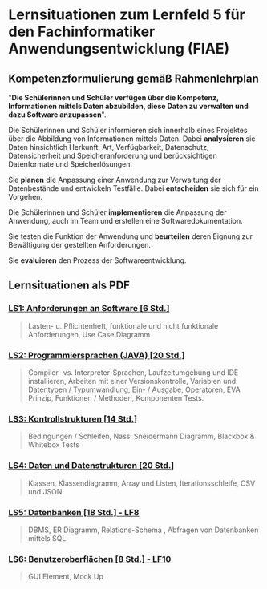 # Lernsituationen zum Lernfeld 5 für den Fachinformatiker Anwendungsentwicklung (FIAE)

## Kompetenzformulierung gemäß Rahmenlehrplan

"**Die Schülerinnen und Schüler verfügen über die Kompetenz, Informationen mittels
Daten abzubilden, diese Daten zu verwalten und dazu Software anzupassen**".

Die Schülerinnen und Schüler informieren sich innerhalb eines Projektes über die Abbildung
von Informationen mittels Daten. Dabei **analysieren** sie Daten hinsichtlich Herkunft, Art,
Verfügbarkeit, Datenschutz, Datensicherheit und Speicheranforderung und berücksichtigen
Datenformate und Speicherlösungen.

Sie **planen** die Anpassung einer Anwendung zur Verwaltung der Datenbestände und entwickeln Testfälle. Dabei **entscheiden** sie sich für ein Vorgehen.

Die Schülerinnen und Schüler **implementieren** die Anpassung der Anwendung, auch im
Team und erstellen eine Softwaredokumentation.

Sie testen die Funktion der Anwendung und **beurteilen** deren Eignung zur Bewältigung der
gestellten Anforderungen.

Sie **evaluieren** den Prozess der Softwareentwicklung.

## Lernsituationen als PDF

### [LS1: Anforderungen an Software [6 Std.]](https://raw.githubusercontent.com/jtuttas/LF5/master/pdfs/LS1.md.pdf)

> Lasten- u. Pflichtenheft, funktionale und nicht funktionale Anforderungen, Use Case Diagramm

### [LS2: Programmiersprachen (JAVA) [20 Std.]](https://raw.githubusercontent.com/jtuttas/LF5/master/pdfs/LS2.md.pdf)

> Compiler- vs. Interpreter-Sprachen, Laufzeitumgebung und IDE installieren, Arbeiten mit einer Versionskontrolle, Variablen und Datentypen / Typumwandlung, Ein- / Ausgabe, Operatoren, EVA Prinzip,  Funktionen / Methoden, Komponenten Tests.

### [LS3: Kontrollstrukturen [14 Std.]](https://raw.githubusercontent.com/jtuttas/LF5/master/pdfs/LS3.md.pdf)

> Bedingungen / Schleifen, Nassi Sneidermann Diagramm, Blackbox & Whitebox Tests

### [LS4: Daten und Datenstrukturen [20 Std.]](https://raw.githubusercontent.com/jtuttas/LF5/master/pdfs/LS4.md.pdf)

> Klassen, Klassendiagramm, Array und Listen, Iterationsschleife, CSV und JSON

### [LS5: Datenbanken [18 Std.] - LF8](https://raw.githubusercontent.com/jtuttas/LF5/master/pdfs/LS5.md.pdf)

> DBMS, ER Diagramm, Relations-Schema , Abfragen von Datenbanken mittels SQL

### [LS6: Benutzeroberflächen [8 Std.] - LF10](https://raw.githubusercontent.com/jtuttas/LF5/master/pdfs/LS7.md.pdf)

> GUI Element, Mock Up
